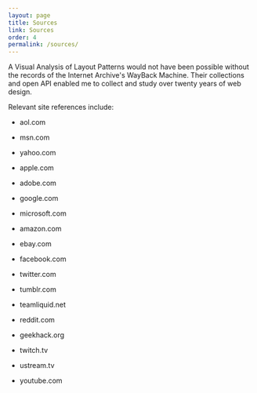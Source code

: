 ```yaml
---
layout: page
title: Sources
link: Sources
order: 4
permalink: /sources/
---
```


A Visual Analysis of Layout Patterns would not have been possible without the records of the Internet Archive's WayBack Machine. Their collections and open API enabled me to collect and study over twenty years of web design.

Relevant site references include:

* aol.com
* msn.com
* yahoo.com

* apple.com
* adobe.com
* google.com
* microsoft.com

* amazon.com
* ebay.com

* facebook.com
* twitter.com
* tumblr.com

* teamliquid.net
* reddit.com
* geekhack.org

* twitch.tv
* ustream.tv
* youtube.com